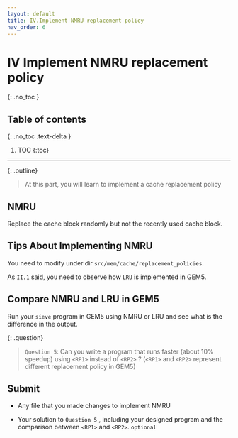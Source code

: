 ```yaml
---
layout: default
title: IV.Implement NMRU replacement policy
nav_order: 6
---
```


# IV Implement NMRU replacement policy
{: .no_toc }

## Table of contents
{: .no_toc .text-delta }

1. TOC
{:toc}
---

{: .outline}
> At this part, you will learn to implement a cache replacement policy

## NMRU

Replace the cache block randomly but not the recently used cache block.

## Tips About Implementing NMRU

You need to modify under dir `src/mem/cache/replacement_policies`.

As `II.1` said, you need to observe how `LRU` is implemented in GEM5.

## Compare NMRU and LRU in GEM5

Run your `sieve` program in GEM5 using NMRU or LRU and see what is the difference in the output.

{: .question}
> `Question 5`: Can you write a program that runs faster (about 10% speedup) using `<RP1>` instead of `<RP2>` ? (`<RP1>` and `<RP2>` represent different replacement policy in GEM5)

## Submit

- Any file that you made changes to implement NMRU

- Your solution to `Question 5` , including your designed program and the comparison between `<RP1>` and `<RP2>`. `optional`
